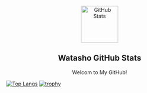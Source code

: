 <p align="center">
 <img width="100px" src="https://res.cloudinary.com/anuraghazra/image/upload/v1594908242/logo_ccswme.svg" align="center" alt="GitHub Stats" />
 <h2 align="center">Watasho GitHub Stats</h2>
 <p align="center">Welcom to My GitHub!</p>
</p>

[![Top Langs](https://github-readme-stats.vercel.app/api/top-langs/?username=watasho358&layout=compact)](https://github.com/watasho358/watasho358)
[![trophy](https://github-profile-trophy.vercel.app/?username=watasho358&rank=-?&margin-w=5&margin-h=5&no-frame=true)](https://github.com/ryo-ma/github-profile-trophy)
